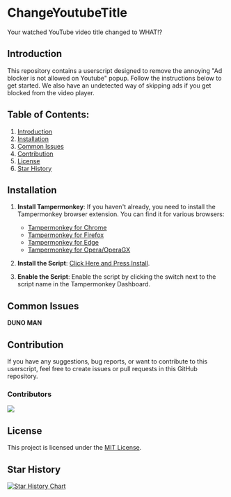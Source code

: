 # ChangeYoutubeTitle
Your watched YouTube video title changed to WHAT!?

## Introduction

This repository contains a userscript designed to remove the annoying "Ad blocker is not allowed on Youtube" popup. Follow the instructions below to get started. We also have an undetected way of skipping ads if you get blocked from the video player.

## Table of Contents:

1. [Introduction](#introduction)
2. [Installation](#installation)
3. [Common Issues](#Common-Issues)
4. [Contribution](#contribution)
5. [License](#license)
6. [Star History](#Star-History)

## Installation

1. **Install Tampermonkey**:
   If you haven't already, you need to install the Tampermonkey browser extension. You can find it for various browsers:
   - [Tampermonkey for Chrome](https://chrome.google.com/webstore/detail/tampermonkey/dhdgffkkebhmkfjojejmpbldmpobfkfo)
   - [Tampermonkey for Firefox](https://addons.mozilla.org/en-US/firefox/addon/tampermonkey/)
   - [Tampermonkey for Edge](https://microsoftedge.microsoft.com/addons/detail/tampermonkey/iikmkjmpaadaobahmlepeloendndfphd)
   - [Tampermonkey for Opera/OperaGX](https://addons.opera.com/en-gb/extensions/details/tampermonkey-beta/)

2. **Install the Script**:
   [Click Here and Press Install](Change-Youtube-Title.user.js?raw=True).

3. **Enable the Script**:
   Enable the script by clicking the switch next to the script name in the Tampermonkey Dashboard.

## Common Issues

**DUNO MAN**

## Contribution

If you have any suggestions, bug reports, or want to contribute to this userscript, feel free to create issues or pull requests in this GitHub repository.

### Contributors

<a href="https://github.com/r0senove/ChangeYoutubeTitle/graphs/contributors">
  <img src="https://contrib.rocks/image?repo=r0senove/ChangeYoutubeTitle" />
</a>

## License

This project is licensed under the [MIT License](LICENSE).

## Star History

<a href="https://star-history.com/#r0senove/ChangeYoutubeTitle&Date">
 <picture>
   <source media="(prefers-color-scheme: dark)" srcset="https://api.star-history.com/svg?repos=r0senove/ChangeYoutubeTitle&type=Date&theme=dark" />
   <source media="(prefers-color-scheme: light)" srcset="https://api.star-history.com/svg?repos=r0senove/ChangeYoutubeTitle&type=Date" />
   <img alt="Star History Chart" src="https://api.star-history.com/svg?repos=r0senove/ChangeYoutubeTitle&type=Date" />
 </picture>
</a>
